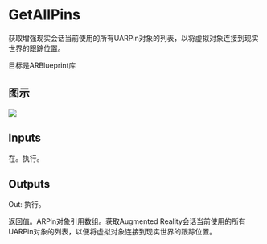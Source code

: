 # GetAllPins

获取增强现实会话当前使用的所有UARPin对象的列表，以将虚拟对象连接到现实世界的跟踪位置。

目标是ARBlueprint库

## 图示

![]($-20221218-17560847.png)

## Inputs

在。执行。 

## Outputs

Out: 执行。

返回值。ARPin对象引用数组。获取Augmented Reality会话当前使用的所有UARPin对象的列表，以便将虚拟对象连接到现实世界的跟踪位置。
